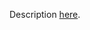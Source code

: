 Description [here](https://docs.scala-lang.org/scala3/guides/migration/incompat-other-changes.html#inheritance-shadowing).